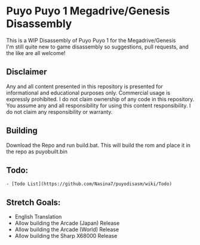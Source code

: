 # Puyo Puyo 1 Megadrive/Genesis Disassembly
This is a WIP Disassembly of Puyo Puyo 1 for the Megadrive/Genesis    
I'm still quite new to game disassembly so suggestions, pull requests, and the like are all welcome!    
## Disclaimer
Any and all content presented in this repository is presented for informational and educational purposes only.
Commercial usage is expressly prohibited.  I do not claim ownership of any code in this repository.
You assume any and all responsibility for using this content responsibility.  I do not claim any responsibility or warranty.
## Building
Download the Repo and run build.bat.  This will build the rom and place it in the repo as puyobuilt.bin
## Todo:
	- [Todo List](https://github.com/Nasina7/puyodisasm/wiki/Todo)
## Stretch Goals:
- English Translation
- Allow building the Arcade (Japan) Release
- Allow building the Arcade (World) Release
- Allow building the Sharp X68000 Release